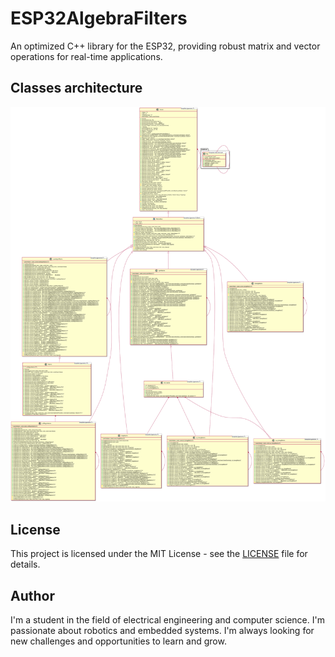 # ESP32AlgebraFilters
An optimized C++ library for the ESP32, providing robust matrix and vector operations for real-time applications.

## Classes architecture
![Classes diagram](lib\linearAlgebra\docs\classDiagram.svg)

## License

This project is licensed under the MIT License - see the [LICENSE](LICENSE) file for details.

## Author


I'm a student in the field of electrical engineering and computer science. I'm passionate about robotics and embedded systems. I'm always looking for new challenges and opportunities to learn and grow.

